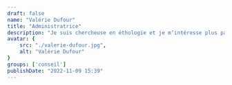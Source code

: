 ```yaml
---
draft: false
name: "Valérie Dufour"
title: "Administratrice"
description: "Je suis chercheuse en éthologie et je m’intéresse plus particulièrement à la cognition comparée. Mon programme de recherche porte sur les compétences économiques des primates non humain, sur la compréhension du temps chez les oiseaux et les primates et sur la prise de décision chez l’animal. J’ai travaillé dans diverses structures hébergeant des primates et des corvidés (centre scientifique, zoo et refuge). Ce type de recherche conduit à travailler avec des animaux captifs et sensibilise tout naturellement à la question de leur bien-être, du respect de leurs besoins et aux possibilités d’améliorations de leur environnement. J’ai aussi étudié en zoo l’effet de la relocalisation dans un nouveau site sur le comportement de deux groupes de primates. Ces modifications majeures de l’environnement créent un stress majeur pour l’animal qu’il faudrait savoir anticiper. Dans les parcs zoologiques, c’est souvent un seul individu qui est transféré et doit s’intégrer dans un nouveau groupe. La dangerosité de ces situations peut être atténuée en préparant en amont les animaux et les personnels impliqués et en procédant à une resocialisation progressive, par étape. J’adhère donc aux objectifs d’Ethosph’R qui peut grâce à l’expertise de ses membres proposer les aménagements et formations nécessaires à une bonne gestion de ces situations."
avatar: {
    src: "./valerie-dufour.jpg",
    alt: "Valérie Dufour"
}
groups: ['conseil']
publishDate: "2022-11-09 15:39"
---
```

